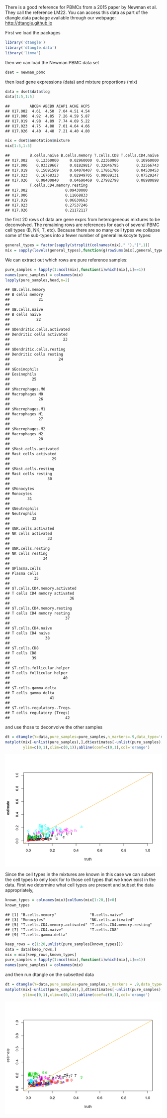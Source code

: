 There is a good reference for PBMCs from a 2015 paper by Newman et al. They call the reference LM22. You can access this data as part of the dtangle.data package available through our webpage: <http://dtangle.github.io>

First we load the packages

``` r
library('dtangle')
library('dtangle.data')
library('limma')
```

then we can load the Newman PBMC data set

``` r
dset = newman_pbmc
```

then load gene expressions (data) and mixture proportions (mix)

``` r
data = dset$data$log
data[1:5,1:5]
```

    ##         ABCB4 ABCB9 ACAP1 ACHE ACP5
    ## X17.002  4.61  4.50  7.04 4.51 4.54
    ## X17.006  4.92  4.85  7.26 4.59 5.87
    ## X17.019  4.98  4.89  7.74 4.69 5.22
    ## X17.023  4.75  4.88  7.01 4.64 4.66
    ## X17.026  4.40  4.48  7.21 4.40 4.80

``` r
mix = dset$annotation$mixture
mix[1:5,1:5]
```

    ##         B.cells.naive B.cells.memory T.cells.CD8 T.cells.CD4.naive
    ## X17.002    0.12360000     0.02960000  0.22360000        0.10960000
    ## X17.006    0.03329667     0.01829817  0.32046795        0.32566743
    ## X17.019    0.15091509     0.04070407  0.17861786        0.04530453
    ## X17.023    0.16768323     0.02949705  0.08689131        0.07529247
    ## X17.026    0.08400840     0.04690469  0.27982798        0.08980898
    ##         T.cells.CD4.memory.resting
    ## X17.002                 0.09430000
    ## X17.006                 0.11668833
    ## X17.019                 0.06630663
    ## X17.023                 0.27537246
    ## X17.026                 0.21172117

the first 20 rows of data are gene exprs from heterogeneous mixtures to be deconvolved. The remaining rows are references for each of several PBMC cell types (B, NK, T, etc). Because there are so many cell types we collapse some of the sub-types into a fewer number of general leukocyte types:

``` r
general_types = factor(sapply(strsplit(colnames(mix)," "),"[",1))
mix = sapply(levels(general_types),function(g)rowSums(mix[,general_types==g,drop=FALSE]))
```

We can extract out which rows are pure reference samples:

``` r
pure_samples = lapply(1:ncol(mix),function(i)which(mix[,i]==1))
names(pure_samples) = colnames(mix)
lapply(pure_samples,head,n=2)
```

    ## $B.cells.memory
    ## B cells memory 
    ##             21 
    ## 
    ## $B.cells.naive
    ## B cells naive 
    ##            22 
    ## 
    ## $Dendritic.cells.activated
    ## Dendritic cells activated 
    ##                        23 
    ## 
    ## $Dendritic.cells.resting
    ## Dendritic cells resting 
    ##                      24 
    ## 
    ## $Eosinophils
    ## Eosinophils 
    ##          25 
    ## 
    ## $Macrophages.M0
    ## Macrophages M0 
    ##             26 
    ## 
    ## $Macrophages.M1
    ## Macrophages M1 
    ##             27 
    ## 
    ## $Macrophages.M2
    ## Macrophages M2 
    ##             28 
    ## 
    ## $Mast.cells.activated
    ## Mast cells activated 
    ##                   29 
    ## 
    ## $Mast.cells.resting
    ## Mast cells resting 
    ##                 30 
    ## 
    ## $Monocytes
    ## Monocytes 
    ##        31 
    ## 
    ## $Neutrophils
    ## Neutrophils 
    ##          32 
    ## 
    ## $NK.cells.activated
    ## NK cells activated 
    ##                 33 
    ## 
    ## $NK.cells.resting
    ## NK cells resting 
    ##               34 
    ## 
    ## $Plasma.cells
    ## Plasma cells 
    ##           35 
    ## 
    ## $T.cells.CD4.memory.activated
    ## T cells CD4 memory activated 
    ##                           36 
    ## 
    ## $T.cells.CD4.memory.resting
    ## T cells CD4 memory resting 
    ##                         37 
    ## 
    ## $T.cells.CD4.naive
    ## T cells CD4 naive 
    ##                38 
    ## 
    ## $T.cells.CD8
    ## T cells CD8 
    ##          39 
    ## 
    ## $T.cells.follicular.helper
    ## T cells follicular helper 
    ##                        40 
    ## 
    ## $T.cells.gamma.delta
    ## T cells gamma delta 
    ##                  41 
    ## 
    ## $T.cells.regulatory..Tregs.
    ## T cells regulatory (Tregs) 
    ##                         42

and use those to deconvolve the other samples

``` r
dt = dtangle(Y=data,pure_samples=pure_samples,n_markers=.9,data_type='microarray-gene')
matplot(mix[-unlist(pure_samples),],dt$estimates[-unlist(pure_samples),],xlab="truth",ylab="estimate",
        ylim=c(0,1),xlim=c(0,1));abline(coef=c(0,1),col='orange')
```

![](blood_files/figure-markdown_github/unnamed-chunk-6-1.png)

Since the cell types in the mixtures are known in this case we can subset the cell types to only look for to those cell types that we know exist in the data. First we determine what cell types are present and subset the data appropriately,

``` r
known_types = colnames(mix)[colSums(mix[1:20,])>0]
known_types
```

    ## [1] "B.cells.memory"               "B.cells.naive"               
    ## [3] "Monocytes"                    "NK.cells.activated"          
    ## [5] "T.cells.CD4.memory.activated" "T.cells.CD4.memory.resting"  
    ## [7] "T.cells.CD4.naive"            "T.cells.CD8"                 
    ## [9] "T.cells.gamma.delta"

``` r
keep_rows = c(1:20,unlist(pure_samples[known_types]))
data = data[keep_rows,]
mix = mix[keep_rows,known_types]
pure_samples = lapply(1:ncol(mix),function(i)which(mix[,i]==1))
names(pure_samples) = colnames(mix)
```

and then run dtangle on the subsetted data

``` r
dt = dtangle(Y=data,pure_samples=pure_samples,n_markers = .9,data_type='microarray-gene')
matplot(mix[-unlist(pure_samples),],dt$estimates[-unlist(pure_samples),],xlab="truth",ylab="estimate",
        ylim=c(0,1),xlim=c(0,1));abline(coef=c(0,1),col='orange')
```

![](blood_files/figure-markdown_github/unnamed-chunk-9-1.png)
